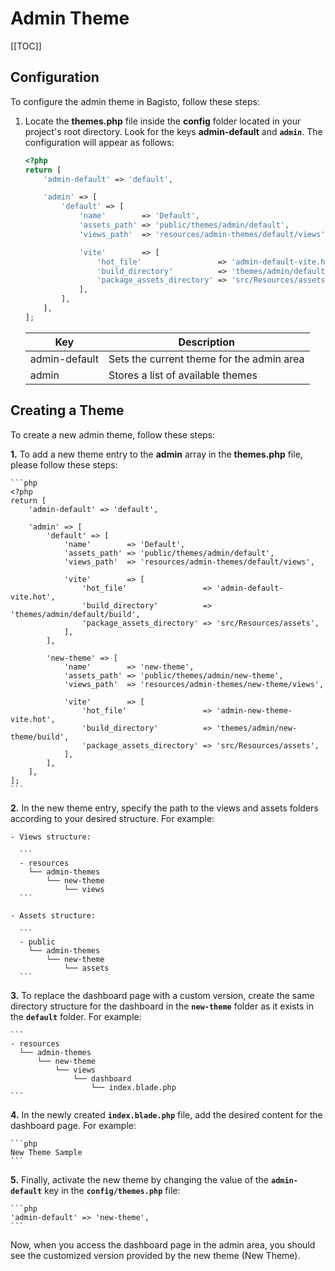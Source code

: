 # Admin Theme

[[TOC]]

## Configuration

To configure the admin theme in Bagisto, follow these steps:

1. Locate the **themes.php** file inside the **config** folder located in your project's root directory. Look for the keys **admin-default** and **`admin`**. The configuration will appear as follows:

    ```php
    <?php
    return [
        'admin-default' => 'default',

        'admin' => [
            'default' => [
                'name'        => 'Default',
                'assets_path' => 'public/themes/admin/default',
                'views_path'  => 'resources/admin-themes/default/views',

                'vite'        => [
                    'hot_file'                 => 'admin-default-vite.hot',
                    'build_directory'          => 'themes/admin/default/build',
                    'package_assets_directory' => 'src/Resources/assets',
                ],
            ],
        ],
    ];
    ```

    | Key            | Description                              |
    | -------------- | ---------------------------------------- |
    | admin-default  | Sets the current theme for the admin area |
    | admin          | Stores a list of available themes         |

## Creating a Theme

To create a new admin theme, follow these steps:

**1.** To add a new theme entry to the **admin** array in the **themes.php** file, please follow these steps:

    ```php
    <?php
    return [
        'admin-default' => 'default',

        'admin' => [
            'default' => [
                'name'        => 'Default',
                'assets_path' => 'public/themes/admin/default',
                'views_path'  => 'resources/admin-themes/default/views',

                'vite'        => [
                    'hot_file'                 => 'admin-default-vite.hot',
                    'build_directory'          => 'themes/admin/default/build',
                    'package_assets_directory' => 'src/Resources/assets',
                ],
            ],

            'new-theme' => [
                'name'        => 'new-theme',
                'assets_path' => 'public/themes/admin/new-theme',
                'views_path'  => 'resources/admin-themes/new-theme/views',

                'vite'        => [
                    'hot_file'                 => 'admin-new-theme-vite.hot',
                    'build_directory'          => 'themes/admin/new-theme/build',
                    'package_assets_directory' => 'src/Resources/assets',
                ],
            ],
        ],
    ];
    ```

**2.** In the new theme entry, specify the path to the views and assets folders according to your desired structure. For example:

    - Views structure:

      ```
      - resources
        └── admin-themes
            └── new-theme
                └── views
      ```

    - Assets structure:

      ```
      - public
        └── admin-themes
            └── new-theme
                └── assets
      ```

**3.** To replace the dashboard page with a custom version, create the same directory structure for the dashboard in the **`new-theme`** folder as it exists in the **`default`** folder. For example:

    ```
    - resources
      └── admin-themes
          └── new-theme
              └── views
                  └── dashboard
                      └── index.blade.php
    ```

**4.** In the newly created **`index.blade.php`** file, add the desired content for the dashboard page. For example:

    ```php
    New Theme Sample
    ```

**5.** Finally, activate the new theme by changing the value of the **`admin-default`** key in the **`config/themes.php`** file:

    ```php
    'admin-default' => 'new-theme',
    ```

Now, when you access the dashboard page in the admin area, you should see the customized version provided by the new theme (New Theme).
